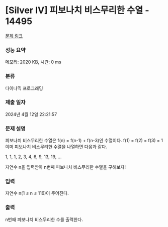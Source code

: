 # [Silver IV] 피보나치 비스무리한 수열 - 14495 

[문제 링크](https://www.acmicpc.net/problem/14495) 

### 성능 요약

메모리: 2020 KB, 시간: 0 ms

### 분류

다이나믹 프로그래밍

### 제출 일자

2024년 4월 12일 22:21:57

### 문제 설명

<p>피보나치 비스무리한 수열은 f(n) = f(n-1) + f(n-3)인 수열이다. f(1) = f(2) = f(3) = 1이며 피보나치 비스무리한 수열을 나열하면 다음과 같다.</p>

<p>1, 1, 1, 2, 3, 4, 6, 9, 13, 19, ...</p>

<p>자연수 n을 입력받아 n번째 피보나치 비스무리한 수열을 구해보자!</p>

### 입력 

 <p>자연수 n(1 ≤ n ≤ 116)이 주어진다.</p>

### 출력 

 <p>n번째 피보나치 비스무리한 수를 출력한다.</p>

